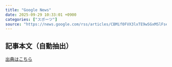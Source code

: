 ```yaml
---
title: "Google News"
date: 2025-09-29 10:33:01 +0900
categories: ["スポーツ"]
source: "https://news.google.com/rss/articles/CBMif0FVX3lxTE9wSGxMSlFseGJLOXNFSEhoN2I4V3hRWVNKYkVLcTk4MHNWbzA1dHpScG5idjB6N082Q2dxUVNnb01Dckxpem56ak4zTnMxWkdvVmtFRURoeHFsMjZYMzZhSjV4Rmg5cG9KUUlxZ0k3cWZlU2RLZGxzT2p3RUd3dEU?oc=5"
---
```


## 記事本文（自動抽出）
<body class="y0K44d EA71Tc" id="readabilityBody"></body>

[出典はこちら](https://news.google.com/rss/articles/CBMif0FVX3lxTE9wSGxMSlFseGJLOXNFSEhoN2I4V3hRWVNKYkVLcTk4MHNWbzA1dHpScG5idjB6N082Q2dxUVNnb01Dckxpem56ak4zTnMxWkdvVmtFRURoeHFsMjZYMzZhSjV4Rmg5cG9KUUlxZ0k3cWZlU2RLZGxzT2p3RUd3dEU?oc=5)
